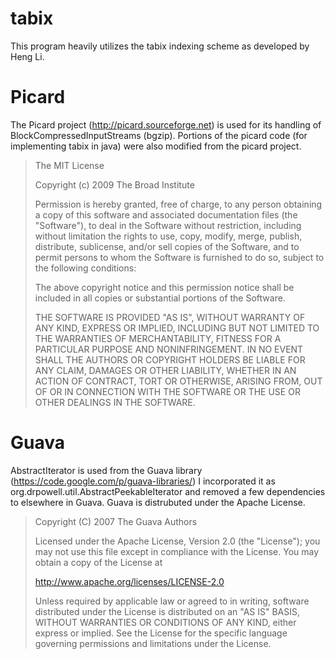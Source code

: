 tabix
=====

This program heavily utilizes the tabix indexing scheme as developed by Heng Li.


Picard
======

The Picard project (http://picard.sourceforge.net) is used for its handling of BlockCompressedInputStreams (bgzip).
Portions of the picard code (for implementing tabix in java) were also modified from the picard project.

> The MIT License
>
> Copyright (c) 2009 The Broad Institute
>
> Permission is hereby granted, free of charge, to any person obtaining a copy
> of this software and associated documentation files (the "Software"), to deal
> in the Software without restriction, including without limitation the rights
> to use, copy, modify, merge, publish, distribute, sublicense, and/or sell
> copies of the Software, and to permit persons to whom the Software is
> furnished to do so, subject to the following conditions:
>
> The above copyright notice and this permission notice shall be included in
> all copies or substantial portions of the Software.
>
> THE SOFTWARE IS PROVIDED "AS IS", WITHOUT WARRANTY OF ANY KIND, EXPRESS OR
> IMPLIED, INCLUDING BUT NOT LIMITED TO THE WARRANTIES OF MERCHANTABILITY,
> FITNESS FOR A PARTICULAR PURPOSE AND NONINFRINGEMENT. IN NO EVENT SHALL THE
> AUTHORS OR COPYRIGHT HOLDERS BE LIABLE FOR ANY CLAIM, DAMAGES OR OTHER
> LIABILITY, WHETHER IN AN ACTION OF CONTRACT, TORT OR OTHERWISE, ARISING FROM,
> OUT OF OR IN CONNECTION WITH THE SOFTWARE OR THE USE OR OTHER DEALINGS IN
> THE SOFTWARE.


Guava
=====

AbstractIterator is used from the Guava library
(https://code.google.com/p/guava-libraries/) I incorporated it as
org.drpowell.util.AbstractPeekableIterator and removed a few dependencies
to elsewhere in Guava. Guava is distrubuted under the Apache License.

> Copyright (C) 2007 The Guava Authors
>
> Licensed under the Apache License, Version 2.0 (the "License");
> you may not use this file except in compliance with the License.
> You may obtain a copy of the License at
>
> http://www.apache.org/licenses/LICENSE-2.0
>
> Unless required by applicable law or agreed to in writing, software
> distributed under the License is distributed on an "AS IS" BASIS,
> WITHOUT WARRANTIES OR CONDITIONS OF ANY KIND, either express or implied.
> See the License for the specific language governing permissions and
> limitations under the License.

